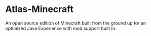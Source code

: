 # Atlas-Minecraft

An open source edition of Minecraft built from the ground up for an optimized Java Experience with mod support built in.
